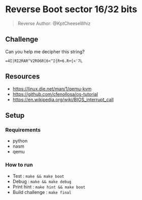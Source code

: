 # Reverse Boot sector 16/32 bits
> Reverse
Author: @KptCheeseWhiz

## Challenge
Can you help me decipher this string?
```
=4I|RI2RAR^V2RO6R[6<^I{R+6.R+{<'7L
```

## Resources
 - https://linux.die.net/man/1/qemu-kvm
 - https://github.com/cfenollosa/os-tutorial
 - https://en.wikipedia.org/wiki/BIOS_interrupt_call
 
## Setup

### Requirements
 - python
 - nasm
 - qemu

### How to run
 - Test : `make && make boot`
 - Debug : `make && make debug`
 - Print hint : `make hint && make boot`
 - Build challenge : `make final`
